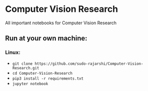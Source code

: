 # Computer Vision Research 

All important notebooks for Computer Vision Research 

## Run at your own machine:
### Linux:
* `git clone https://github.com/sudo-rajarshi/Computer-Vision-Research.git`
* `cd Computer-Vision-Research`
* `pip3 install -r requirements.txt`
* `jupyter notebook`
